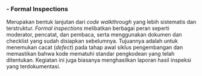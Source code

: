 ### - Formal Inspections

Merupakan bentuk lanjutan dari *code walkthrough* yang lebih sistematis dan terstruktur. *Formal inspections* melibatkan berbagai peran seperti moderator, pencatat, dan pembaca, serta menggunakan dokumen dan checklist yang sudah disiapkan sebelumnya. Tujuannya adalah untuk menemukan cacat (*defect*) pada tahap awal siklus pengembangan dan memastikan bahwa kode mematuhi standar pengkodean yang telah ditentukan. Kegiatan ini juga biasanya menghasilkan laporan hasil inspeksi yang terdokumentasi.
